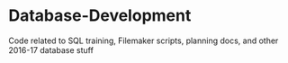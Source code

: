 # Database-Development
Code related to SQL training, Filemaker scripts, planning docs, and other 2016-17 database stuff
